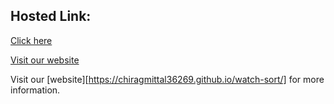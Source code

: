 ## Hosted Link:

[Click here](https://chiragmittal36269.github.io/watch-sort/)

[example]: https://chiragmittal36269.github.io/watch-sort/

[Visit our website](https://chiragmittal36269.github.io/watch-sort/)

Visit our [website][https://chiragmittal36269.github.io/watch-sort/] for more information.

